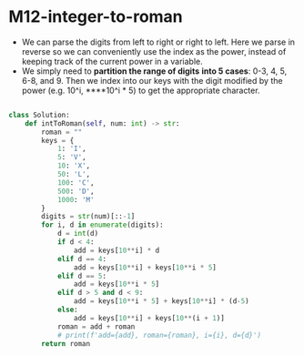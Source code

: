 # M12-integer-to-roman

* We can parse the digits from left to right or right to left. Here we parse in reverse so we can conveniently use the index as the power, instead of keeping track of the current power in a variable. 
* We simply need to **partition the range of digits** **into 5 cases**: 0-3, 4, 5, 6-8, and 9. Then we index into our keys with the digit modified by the power \(e.g. 10^i, ****10^i \* 5\) to get the appropriate character. 

```python

class Solution:
    def intToRoman(self, num: int) -> str:
        roman = ""
        keys = {
            1: 'I',
            5: 'V',
            10: 'X',
            50: 'L',
            100: 'C',
            500: 'D',
            1000: 'M'
        }
        digits = str(num)[::-1]
        for i, d in enumerate(digits):
            d = int(d)
            if d < 4:
                add = keys[10**i] * d
            elif d == 4:
                add = keys[10**i] + keys[10**i * 5]
            elif d == 5:
                add = keys[10**i * 5]
            elif d > 5 and d < 9:
                add = keys[10**i * 5] + keys[10**i] * (d-5)
            else:
                add = keys[10**i] + keys[10**(i + 1)]
            roman = add + roman
            # print(f'add={add}, roman={roman}, i={i}, d={d}')
        return roman



```

